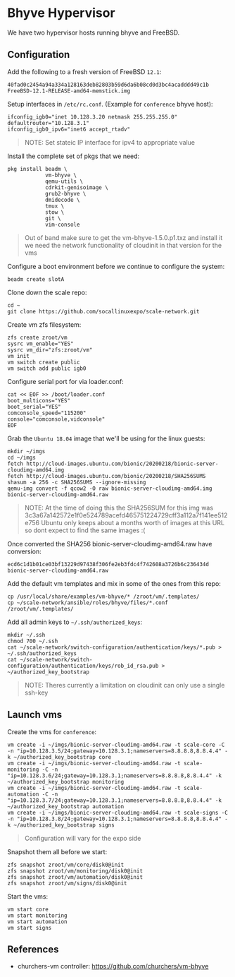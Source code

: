 # Bhyve Hypervisor

We have two hypervisor hosts running bhyve and FreeBSD.

## Configuration

Add the following to a fresh version of FreeBSD `12.1`:

```
40fad0c2454a94a334a128163deb82803b59d6da6b08cd0d3bc4acadddd49c1b  FreeBSD-12.1-RELEASE-amd64-memstick.img
```

Setup interfaces in `/etc/rc.conf`. (Example for `conference` bhyve host):

```
ifconfig_igb0="inet 10.128.3.20 netmask 255.255.255.0"
defaultrouter="10.128.3.1"
ifconfig_igb0_ipv6="inet6 accept_rtadv"
```
> NOTE: Set stateic IP interface for ipv4 to appropriate value

Install the complete set of pkgs that we need:

```
pkg install beadm \
            vm-bhyve \
            qemu-utils \
            cdrkit-genisoimage \
            grub2-bhyve \
            dmidecode \
            tmux \
            stow \
            git \
            vim-console
```
> Out of band make sure to get the vm-bhyve-1.5.0.p1.txz and install it
> we need the network functionality of cloudinit in that version for the vms

Configure a boot environment before we continue to configure the system:

```
beadm create slotA
```

Clone down the scale repo:

```
cd ~
git clone https://github.com/socallinuxexpo/scale-network.git
```

Create vm zfs filesystem:

```
zfs create zroot/vm
sysrc vm_enable="YES"
sysrc vm_dir="zfs:zroot/vm"
vm init
vm switch create public
vm switch add public igb0
```

Configure serial port for via loader.conf:

```
cat << EOF >> /boot/loader.conf
boot_multicons="YES"
boot_serial="YES"
comconsole_speed="115200"
console="comconsole,vidconsole"
EOF
```

Grab the `Ubuntu 18.04` image that we'll be using for the linux guests:

```
mkdir ~/imgs
cd ~/imgs
fetch http://cloud-images.ubuntu.com/bionic/20200218/bionic-server-cloudimg-amd64.img
fetch http://cloud-images.ubuntu.com/bionic/20200218/SHA256SUMS
shasum -a 256 -c SHA256SUMS --ignore-missing
qemu-img convert -f qcow2 -O raw bionic-server-cloudimg-amd64.img bionic-server-cloudimg-amd64.raw
```
> NOTE: At the time of doing this the SHA256SUM for this img was
> 3c3a67a142572e1f0e524789acefd465751224729cff3a112a7f141ee512e756
> Ubuntu only keeps about a months worth of images at this URL so
> dont expect to find the same images :(

Once converted the SHA256 bionic-server-cloudimg-amd64.raw have conversion:

```
ecd6c1d1b01ce03bf13229d97438f306fe2eb3fdc4f742608a3726b6c236434d bionic-server-cloudimg-amd64.raw
```

Add the default vm templates and mix in some of the ones from this repo:

```
cp /usr/local/share/examples/vm-bhyve/* /zroot/vm/.templates/
cp ~/scale-network/ansible/roles/bhyve/files/*.conf /zroot/vm/.templates/
```

Add all admin keys to `~/.ssh/authorized_keys`:

```
mkdir ~/.ssh
chmod 700 ~/.ssh
cat ~/scale-network/switch-configuration/authentication/keys/*.pub > ~/.ssh/authorized_keys
cat ~/scale-network/switch-configuration/authentication/keys/rob_id_rsa.pub > ~/authorized_key_bootstrap
```
> NOTE: Theres currently a limitation on cloudinit can only use a single ssh-key

## Launch vms

Create the vms for `conference`:

```
vm create -i ~/imgs/bionic-server-cloudimg-amd64.raw -t scale-core -C -n "ip=10.128.3.5/24;gateway=10.128.3.1;nameservers=8.8.8.8,8.8.4.4" -k ~/authorized_key_bootstrap core
vm create -i ~/imgs/bionic-server-cloudimg-amd64.raw -t scale-monitoring -C -n "ip=10.128.3.6/24;gateway=10.128.3.1;nameservers=8.8.8.8,8.8.4.4" -k ~/authorized_key_bootstrap monitoring
vm create -i ~/imgs/bionic-server-cloudimg-amd64.raw -t scale-automation -C -n "ip=10.128.3.7/24;gateway=10.128.3.1;nameservers=8.8.8.8,8.8.4.4" -k ~/authorized_key_bootstrap automation
vm create -i ~/imgs/bionic-server-cloudimg-amd64.raw -t scale-signs -C -n "ip=10.128.3.8/24;gateway=10.128.3.1;nameservers=8.8.8.8,8.8.4.4" -k ~/authorized_key_bootstrap signs
```
> Configuration will vary for the expo side

Snapshot them all before we start:

```
zfs snapshot zroot/vm/core/disk0@init
zfs snapshot zroot/vm/monitoring/disk0@init
zfs snapshot zroot/vm/automation/disk0@init
zfs snapshot zroot/vm/signs/disk0@init
```

Start the vms:

```
vm start core
vm start monitoring
vm start automation
vm start signs
```

## References

* churchers-vm controller: https://github.com/churchers/vm-bhyve
